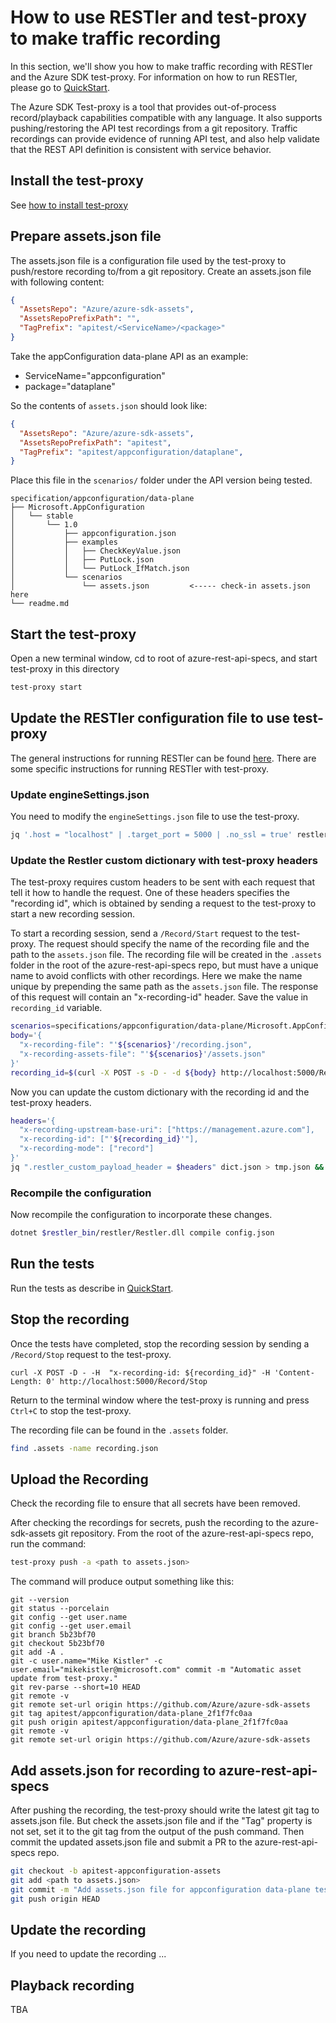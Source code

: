 # How to use RESTler and test-proxy to make traffic recording

In this section, we'll show you how to make traffic recording with RESTler and the Azure SDK test-proxy.
For information on how to run RESTler, please go to [QuickStart](./QuickStart.md).

The Azure SDK Test-proxy is a tool that provides out-of-process record/playback capabilities compatible with any language.
It also supports pushing/restoring the API test recordings from a git repository.
Traffic recordings can provide evidence of running API test, and also help validate that the REST API definition is consistent with service behavior.

## Install the test-proxy

See [how to install test-proxy](https://github.com/Azure/azure-sdk-tools/blob/main/tools/test-proxy/Azure.Sdk.Tools.TestProxy/README.md#installation)

## Prepare assets.json file

The assets.json file is a configuration file used by the test-proxy to push/restore recording to/from a git repository.
Create an assets.json file with following content:

```json
{
  "AssetsRepo": "Azure/azure-sdk-assets",
  "AssetsRepoPrefixPath": "",
  "TagPrefix": "apitest/<ServiceName>/<package>"
}
```

Take the appConfiguration data-plane API as an example:
- ServiceName="appconfiguration"
- package="dataplane"

So the contents of `assets.json` should look like:
```json
{
  "AssetsRepo": "Azure/azure-sdk-assets",
  "AssetsRepoPrefixPath": "apitest",
  "TagPrefix": "apitest/appconfiguration/dataplane",
}
```

Place this file in the `scenarios/` folder under the API version being tested.

```
specification/appconfiguration/data-plane
├── Microsoft.AppConfiguration
│   └── stable
│       └── 1.0
│           ├── appconfiguration.json
│           ├── examples
│           │   ├── CheckKeyValue.json
│           │   ├── PutLock.json
│           │   └── PutLock_IfMatch.json
│           └── scenarios
│               └── assets.json         <----- check-in assets.json here
└── readme.md
```

## Start the test-proxy

Open a new terminal window, cd to root of azure-rest-api-specs, and start test-proxy in this directory

```bash
test-proxy start
```

## Update the RESTler configuration file to use test-proxy

The general instructions for running RESTler can be found [here](./QuickStart.md).
There are some specific instructions for running RESTler with test-proxy.

### Update engineSettings.json

You need to modify the `engineSettings.json` file to use the test-proxy.

```sh
jq '.host = "localhost" | .target_port = 5000 | .no_ssl = true' restlerConfig/engine_settings.json > engine_settings.json
```

### Update the Restler custom dictionary with test-proxy headers

The test-proxy requires custom headers to be sent with each request that tell it how to handle the request.
One of these headers specifies the "recording id", which is obtained by sending a request to the test-proxy to start a new recording session.

To start a recording session, send a `/Record/Start` request to the test-proxy.
The request should specify the name of the recording file and the path to the `assets.json` file.
The recording file will be created in the `.assets` folder in the root of the azure-rest-api-specs repo,
but must have a unique name to avoid conflicts with other recordings.
Here we make the name unique by prepending the same path as the `assets.json` file.
The response of this request will contain an "x-recording-id" header. Save the value in `recording_id` variable.

```sh
scenarios=specifications/appconfiguration/data-plane/Microsoft.AppConfiguration/stable/1.0/scenarios
body='{ 
  "x-recording-file": "'${scenarios}'/recording.json",
  "x-recording-assets-file": "'${scenarios}'/assets.json"
}'
recording_id=$(curl -X POST -s -D - -d ${body} http://localhost:5000/Record/Start | grep 'x-recording-id' | awk '{print $2}' | sed 's/\r$//')
```

Now you can update the custom dictionary with the recording id and the test-proxy headers.

```sh
headers='{                                                 
  "x-recording-upstream-base-uri": ["https://management.azure.com"],
  "x-recording-id": ["'${recording_id}'"],
  "x-recording-mode": ["record"]
}'
jq ".restler_custom_payload_header = $headers" dict.json > tmp.json && mv tmp.json dict.json 
```

### Recompile the configuration

Now recompile the configuration to incorporate these changes.

```sh
dotnet $restler_bin/restler/Restler.dll compile config.json
```

## Run the tests

Run the tests as describe in [QuickStart](./QuickStart.md#run-the-tests).

## Stop the recording

Once the tests have completed, stop the recording session by sending a `/Record/Stop` request to the test-proxy.
```
curl -X POST -D - -H  "x-recording-id: ${recording_id}" -H 'Content-Length: 0' http://localhost:5000/Record/Stop
```

Return to the terminal window where the test-proxy is running and press `Ctrl+C` to stop the test-proxy.

The recording file can be found in the `.assets` folder.

```sh
find .assets -name recording.json
```

## Upload the Recording

Check the recording file to ensure that all secrets have been removed.

After checking the recordings for secrets, push the recording to the azure-sdk-assets git repository.
From the root of the azure-rest-api-specs repo, run the command:

```bash
test-proxy push -a <path to assets.json>
```

The command will produce output something like this:

```text
git --version
git status --porcelain
git config --get user.name
git config --get user.email
git branch 5b23bf70
git checkout 5b23bf70
git add -A .
git -c user.name="Mike Kistler" -c user.email="mikekistler@microsoft.com" commit -m "Automatic asset update from test-proxy."
git rev-parse --short=10 HEAD
git remote -v
git remote set-url origin https://github.com/Azure/azure-sdk-assets
git tag apitest/appconfiguration/data-plane_2f1f7fc0aa
git push origin apitest/appconfiguration/data-plane_2f1f7fc0aa
git remote -v
git remote set-url origin https://github.com/Azure/azure-sdk-assets
```

## Add assets.json for recording to azure-rest-api-specs

After pushing the recording, the test-proxy should write the latest git tag to assets.json file.
But check the assets.json file and if the "Tag" property is not set, set it to the git tag from the output of the push command.
Then commit the updated assets.json file and submit a PR to the azure-rest-api-specs repo.

```sh
git checkout -b apitest-appconfiguration-assets
git add <path to assets.json>
git commit -m "Add assets.json file for appconfiguration data-plane test recording."
git push origin HEAD
```

## Update the recording

If you need to update the recording ...

## Playback recording

TBA
